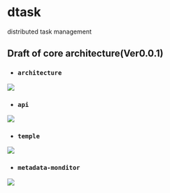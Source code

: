 # dtask
distributed task management 

## Draft of core architecture(Ver0.0.1)
- ### `architecture`
![](doc/arch.jpg)
- ###  `api`
![](doc/api.jpg)

- ###  `temple`
![](doc/temple.jpg)

- ###  `metadata-monditor`
![](doc/metadata_monitor.jpg)

